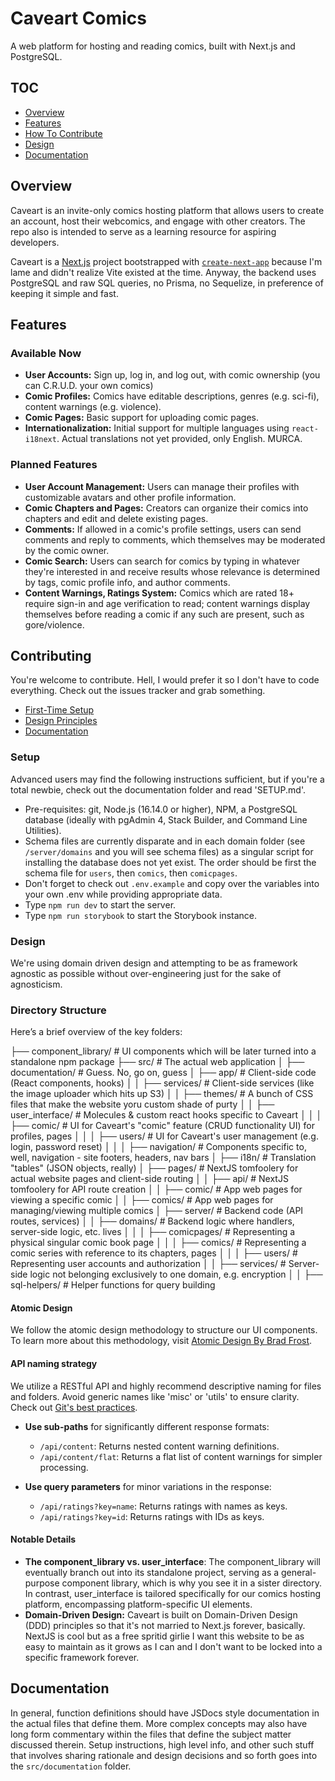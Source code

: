 # Caveart Comics

A web platform for hosting and reading comics, built with Next.js and PostgreSQL.

## TOC 

- [Overview](#overview)
- [Features](#features)
- [How To Contribute](#contributing)
- [Design](#design)
- [Documentation](#documentation)

## Overview
Caveart is an invite-only comics hosting platform that allows users to create an account, host their webcomics, and engage with other creators. The repo also is intended to serve as a learning resource for aspiring developers.

Caveart is a [Next.js](https://nextjs.org/) project bootstrapped with [`create-next-app`](https://github.com/vercel/next.js/tree/canary/packages/create-next-app) because I'm lame and didn't realize Vite existed at the time.  Anyway, the backend uses PostgreSQL and raw SQL queries, no Prisma, no Sequelize, in preference of keeping it simple and fast. 

## Features

### Available Now
- **User Accounts:** Sign up, log in, and log out, with comic ownership (you can C.R.U.D. your own comics)
- **Comic Profiles:** Comics have editable descriptions, genres (e.g. sci-fi), content warnings (e.g. violence).
- **Comic Pages:** Basic support for uploading comic pages.
- **Internationalization:** Initial support for multiple languages using `react-i18next`.  Actual translations not yet provided, only English. MURCA. 

### Planned Features

- **User Account Management:** Users can manage their profiles with customizable avatars and other profile information. 
- **Comic Chapters and Pages:** Creators can organize their comics into chapters and edit and delete existing pages.
- **Comments:** If allowed in a comic's profile settings, users can send comments and reply to comments, which themselves may be moderated by the comic owner. 
- **Comic Search:** Users can search for comics by typing in whatever they're interested in and receive results whose relevance is determined by tags, comic profile info, and author comments. 
- **Content Warnings, Ratings System:**  Comics which are rated 18+ require sign-in and age verification to read; content warnings display themselves before reading a comic if any such are present, such as gore/violence.

## Contributing

You're welcome to contribute. Hell, I would prefer it so I don't have to code everything.  Check out the issues tracker and grab something. 

- [First-Time Setup](#setup)
- [Design Principles](#design)
- [Documentation](#documentation)

### Setup
Advanced users may find the following instructions sufficient, but if you're a total newbie, check out the documentation folder and read 'SETUP.md'. 

- Pre-requisites: git, Node.js (16.14.0 or higher), NPM, a PostgreSQL database (ideally with pgAdmin 4, Stack Builder, and Command Line Utilities). 
- Schema files are currently disparate and in each domain folder (see `/server/domains` and you will see schema files) as a singular script for installing the database does not yet exist.  The order should be first the schema file for `users`, then `comics`, then `comicpages`.
- Don't forget to check out `.env.example` and copy over the variables into your own .env while providing appropriate data.
- Type `npm run dev` to start the server.
- Type `npm run storybook` to start the Storybook instance.

### Design
We're using domain driven design and attempting to be as framework agnostic as possible without over-engineering just for the sake of agnosticism.

### Directory Structure
Here’s a brief overview of the key folders:

├── component_library/ # UI components which will be later turned into a standalone npm package
├── src/ # The actual web application
│ ├── documentation/ # Guess. No, go on, guess
│ ├── app/ # Client-side code (React components, hooks) 
│ │ ├── services/ # Client-side services (like the image uploader which hits up S3) 
│ │ ├── themes/ # A bunch of CSS files that make the website yoru custom shade of purty
│ │ ├── user_interface/ # Molecules & custom react hooks specific to Caveart 
│ │ │ ├── comic/ # UI for Caveart's "comic" feature (CRUD functionality UI) for profiles, pages
│ │ │ ├── users/ # UI for Caveart's user management (e.g. login, password reset)
│ │ │ ├── navigation/ # Components specific to, well, navigation - site footers, headers, nav bars
│ ├── i18n/ # Translation "tables" (JSON objects, really)
│ ├── pages/ # NextJS tomfoolery for actual website pages and client-side routing 
│ │ ├── api/ # NextJS tomfoolery for API route creation
│ │ ├── comic/ # App web pages for viewing a specific comic
│ │ ├── comics/ # App web pages for managing/viewing multiple comics
│ ├── server/ # Backend code (API routes, services)
│ │ ├── domains/ # Backend logic where handlers, server-side logic, etc. lives
│ │ │ ├── comicpages/ # Representing a physical singular comic book page
│ │ │ ├── comics/ # Representing a comic series with reference to its chapters, pages
│ │ │ ├── users/ # Representing user accounts and authorization
│ │ ├── services/ # Server-side logic not belonging exclusively to one domain, e.g. encryption
│ │ ├── sql-helpers/ # Helper functions for query building 

#### Atomic Design
We follow the atomic design methodology to structure our UI components. To learn more about this methodology, visit [Atomic Design By Brad Frost](https://atomicdesign.bradfrost.com). 

#### API naming strategy
We utilize a RESTful API and highly recommend descriptive naming for files and folders. Avoid generic names like 'misc' or 'utils' to ensure clarity. Check out [Git's best practices](https://www.freecodecamp.org/news/how-to-use-git-best-practices-for-beginners/#:~:text=To%20get%20the%20most%20out,pull%20requests%20for%20code%20reviews.).

- **Use sub-paths** for significantly different response formats:
  - `/api/content`: Returns nested content warning definitions.
  - `/api/content/flat`: Returns a flat list of content warnings for simpler processing.

- **Use query parameters** for minor variations in the response:
  - `/api/ratings?key=name`: Returns ratings with names as keys.
  - `/api/ratings?key=id`: Returns ratings with IDs as keys.

#### Notable Details 
* **The component_library vs. user_interface**: The component_library will eventually branch out into its standalone project, serving as a general-purpose component library, which is why you see it in a sister directory.  In contrast, user_interface is tailored specifically for our comics hosting platform, encompassing platform-specific UI elements.
* **Domain-Driven Design:** Caveart is built on Domain-Driven Design (DDD) principles so that it's not married to Next.js forever, basically. NextJS is cool but as a free spritid girlie I want this website to be as easy to maintain as it grows as I can and I don't want to be locked into a specific framework forever. 

## Documentation
In general, function definitions should have JSDocs style documentation in the actual files that define them.  More complex concepts may also have long form commentary within the files that define the subject matter discussed therein.   Setup instructions, high level info, and other such stuff that involves sharing rationale and design decisions and so forth goes into the `src/documentation` folder.